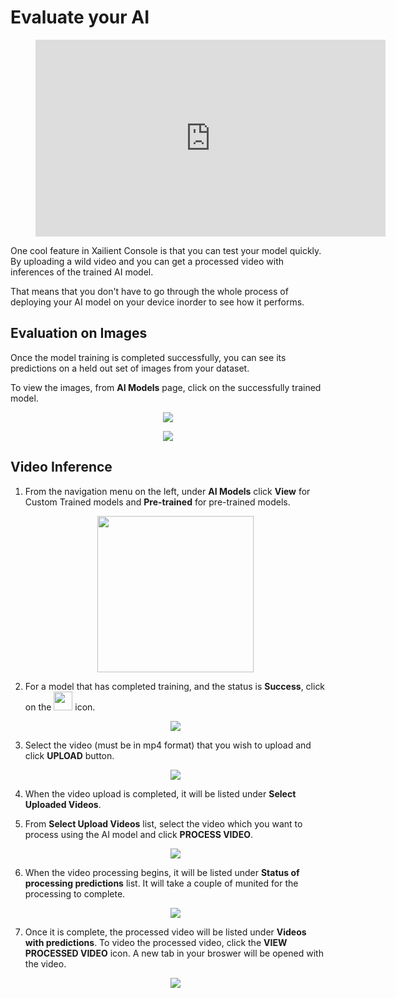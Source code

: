 # Evaluate your AI

<!-- blank line -->
<figure class="video_container">
  <iframe width="560" height="315" src="https://www.youtube.com/embed/u5tYxLGTh7E?start=373" frameborder="0" allow="accelerometer; autoplay; encrypted-media; gyroscope; picture-in-picture" allowfullscreen></iframe>
</figure>
<!-- blank line -->

One cool feature in Xailient Console is that you can test your model quickly. By uploading a wild video and you can get a processed video with inferences of the trained AI model.

That means that you don't have to go through the whole process of deploying your AI model on your device inorder to see how it performs.

## Evaluation on Images

Once the model training is completed successfully, you can see its predictions on a held out set of images from your dataset.

To view the images, from __AI Models__ page, click on the successfully trained model.

<p align="center">
<img src="../img/console/AI Models/PretrainedAIModels-ListSelectModel.png">
</p>

<p align="center">
<img src="../img/console/AI Models/InferenceOnHeldOutImage-2.png">
</p>

## Video Inference

1. From the navigation menu on the left, under __AI Models__ click __View__ for Custom Trained models and __Pre-trained__ for pre-trained models.

    <p align="center">
    <img src="../img/console/Dashboard/LeftMenu-PretrainedAI.png" width="250">
    </p>

2. For a model that has completed training, and the status is __Success__, click on the <img src="../img/console/AI Models/UploadVideoButton.png" height=30 width=30> icon.

    <p align="center">
    <img src="../img/console/AI Models/PreTrainedModels-SDKBuilt-Video.png">
    </p>

3. Select the video (must be in mp4 format) that you wish to upload and click __UPLOAD__ button.

    <p align="center">
    <img src="../img/console/AI Models/VideoInference-UploadVideo.png">
    </p>

4. When the video upload is completed, it will be listed under __Select Uploaded Videos__.

5. From __Select Upload Videos__ list, select the video which you want to process using the AI model and click __PROCESS VIDEO__.

    <p align="center">
    <img src="../img/console/AI Models/VideoInference-SelectAndProcess.png">
    </p>
6.  When the video processing begins, it will be listed under __Status of processing predictions__ list. It will take a couple of munited for the processing to complete.

    <p align="center">
    <img src="../img/console/AI Models/VideoInference-InProgress.png">
    </p>

7. Once it is complete, the processed video will be listed under __Videos with predictions__. To video the processed video, click the __VIEW PROCESSED VIDEO__ icon. A new tab in your broswer will be opened with the video. 

    <p align="center">
    <img src="../img/console/AI Models/VideoInference-Processed.png">
    </p>

